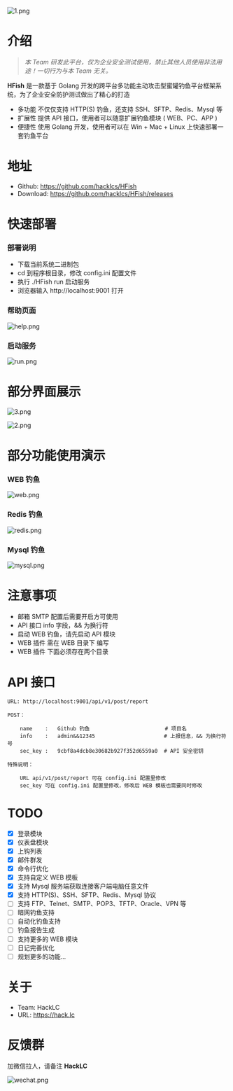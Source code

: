 ![1.png](./images/1.png)

# 介绍

> *本 Team 研发此平台，仅为企业安全测试使用，禁止其他人员使用非法用途！一切行为与本 Team 无关。*

**HFish** 是一款基于 Golang 开发的跨平台多功能主动攻击型蜜罐钓鱼平台框架系统，为了企业安全防护测试做出了精心的打造

- 多功能 不仅仅支持 HTTP(S) 钓鱼，还支持 SSH、SFTP、Redis、Mysql 等
- 扩展性 提供 API 接口，使用者可以随意扩展钓鱼模块 ( WEB、PC、APP )
- 便捷性 使用 Golang 开发，使用者可以在 Win + Mac + Linux 上快速部署一套钓鱼平台

# 地址

- Github: https://github.com/hacklcs/HFish
- Download: https://github.com/hacklcs/HFish/releases

# 快速部署

### 部署说明

- 下载当前系统二进制包
- cd 到程序根目录，修改 config.ini 配置文件
- 执行 ./HFish run 启动服务
- 浏览器输入 http://localhost:9001 打开

### 帮助页面

![help.png](./images/help.png)

### 启动服务

![run.png](./images/run.png)

# 部分界面展示

![3.png](./images/3.png)

![2.png](./images/2.png)

# 部分功能使用演示

### WEB 钓鱼

![web.png](./images/web.png)

### Redis 钓鱼

![redis.png](./images/redis.png)

### Mysql 钓鱼

![mysql.png](./images/mysql.png)

# 注意事项

- 邮箱 SMTP 配置后需要开启方可使用
- API 接口 info 字段，&& 为换行符
- 启动 WEB 钓鱼，请先启动 API 模块
- WEB 插件 需在 WEB 目录下 编写
- WEB 插件 下面必须存在两个目录

# API 接口

```
URL: http://localhost:9001/api/v1/post/report

POST：

    name    :   Github 钓鱼                        # 项目名
    info    :   admin&&12345                      # 上报信息，&& 为换行符号
    sec_key :   9cbf8a4dcb8e30682b927f352d6559a0  # API 安全密钥

特殊说明：

    URL api/v1/post/report 可在 config.ini 配置里修改
    sec_key 可在 config.ini 配置里修改，修改后 WEB 模板也需要同时修改
```

# TODO

- [x] 登录模块
- [x] 仪表盘模块
- [x] 上钩列表
- [x] 邮件群发
- [x] 命令行优化
- [x] 支持自定义 WEB 模板
- [x] 支持 Mysql 服务端获取连接客户端电脑任意文件
- [x] 支持 HTTP(S)、SSH、SFTP、Redis、Mysql 协议
- [ ] 支持 FTP、Telnet、SMTP、POP3、TFTP、Oracle、VPN 等
- [ ] 暗网钓鱼支持
- [ ] 自动化钓鱼支持
- [ ] 钓鱼报告生成
- [ ] 支持更多的 WEB 模块
- [ ] 日记完善优化
- [ ] 规划更多的功能...

# 关于

- Team: HackLC
- URL: https://hack.lc

# 反馈群

加微信拉人，请备注 **HackLC**

![wechat.png](./images/wechat.jpg)